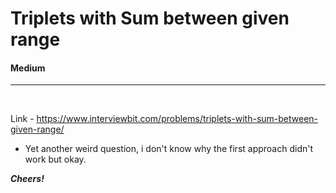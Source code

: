 # Triplets with Sum between given range

#### Medium


<hr>

<br>

Link - https://www.interviewbit.com/problems/triplets-with-sum-between-given-range/


* Yet another weird question, i don't know why the first approach didn't work but okay.


***Cheers!***